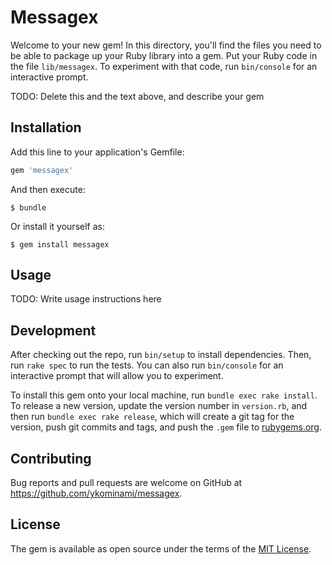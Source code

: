 # Messagex

Welcome to your new gem! In this directory, you'll find the files you need to be able to package up your Ruby library into a gem. Put your Ruby code in the file `lib/messagex`. To experiment with that code, run `bin/console` for an interactive prompt.

TODO: Delete this and the text above, and describe your gem

## Installation

Add this line to your application's Gemfile:

```ruby
gem 'messagex'
```

And then execute:

    $ bundle

Or install it yourself as:

    $ gem install messagex

## Usage

TODO: Write usage instructions here

## Development

After checking out the repo, run `bin/setup` to install dependencies. Then, run `rake spec` to run the tests. You can also run `bin/console` for an interactive prompt that will allow you to experiment.

To install this gem onto your local machine, run `bundle exec rake install`. To release a new version, update the version number in `version.rb`, and then run `bundle exec rake release`, which will create a git tag for the version, push git commits and tags, and push the `.gem` file to [rubygems.org](https://rubygems.org).

## Contributing

Bug reports and pull requests are welcome on GitHub at https://github.com/ykominami/messagex.

## License

The gem is available as open source under the terms of the [MIT License](https://opensource.org/licenses/MIT).
